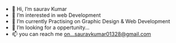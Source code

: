- 👋 Hi, I’m saurav Kumar
- 👀 I’m interested in web Development
- 🌱 I’m currently Practising on Graphic Design & Web Development
- 💞️ I’m looking for a oppertunity...
- 📫 you can reach me on...sauravkumar01328@gmail.com


<!---
sauravsinghrajput11/sauravsinghrajput11 is a ✨ special ✨ repository because its `README.md` (this file) appears on your GitHub profile.
You can click the Preview link to take a look at your changes.
--->
